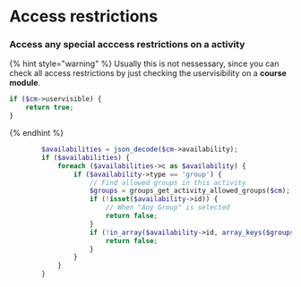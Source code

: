 # Access restrictions

### Access any special acccess restrictions on a activity

{% hint style="warning" %}
Usually this is not nessessary, since you can check all access restrictions by just checking the uservisibility on a **course module**. 

```php
if ($cm->uservisible) {
    return true;
}
```
{% endhint %}

```php
        $availabilities = json_decode($cm->availability);
        if ($availabilities) {
            foreach ($availabilities->c as $availability) {
                if ($availability->type == 'group') {
                    // Find allowed groups in this activity
                    $groups = groups_get_activity_allowed_groups($cm);
                    if (!isset($availability->id)) {
                        // When "Any Group" is selected
                        return false;
                    }
                    if (!in_array($availability->id, array_keys($groups))) {
                        return false;
                    }
                }
            }
        }
```

